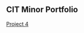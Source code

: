 <html lang="en">
<head>
  <meta charset="UTF-8">
  <meta name="viewport" content="width=device-width, initial-scale=1.0">
  <meta http-equiv="X-UA-Compatible" content="ie=edge">
  <title>J.Wilson CIT</title>
</head>
<body>
  <h2>CIT Minor Portfolio</h2>
  <a href="https://uo-cit.github.io/project-4-jwilson7/">Project 4</a>
</body>
</html>
